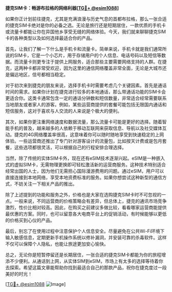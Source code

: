 **捷克SIM卡：畅游布拉格的网络利器[[TG💪+ @esim1088](https://t.me/s/esim1088)]**

如果你正计划前往捷克，尤其是充满浪漫与历史气息的首都布拉格，那么一张合适的捷克SIM卡绝对是你的必备之选。无论是旅行还是短期居住，一款优质的手机卡或流量卡都能让你在异国他乡享受无缝的网络体验。今天，我们就来聊聊捷克SIM卡的各种类型以及如何选择最适合你的产品。

首先，让我们了解一下什么是手机卡和流量卡。简单来说，手机卡就是我们通常所说的SIM卡，它是一个小芯片，用于存储用户的个人信息、电话号码以及短信等数据。而流量卡则更专注于提供上网服务，适合那些主要需要网络支持的人群。在捷克，这两种卡都非常受欢迎，因为这里的通信网络覆盖非常全面，无论是大城市还是偏远地区，信号都相当稳定。

对于初次来到捷克的朋友来说，选择手机卡时需要考虑几个关键因素。首先是通话时间的需求。如果你计划在捷克进行较多的本地通话，那么带通话功能的SIM卡会更适合你。这类卡通常包含一定的通话分钟数和短信数量，非常适合经常需要联系当地朋友或者家人的游客。例如，某些运营商提供的套餐可能包括无限国内通话和短信服务，这对于喜欢与人交流的人来说是个极大的便利。

其次，如果你更注重网络速度和数据流量，那么流量卡可能是更好的选择。随着智能手机的普及，越来越多的人依赖于移动互联网来获取信息、导航以及社交媒体互动。捷克的4G网络覆盖率很高，这意味着你可以随时随地享受到快速稳定的上网体验。一些运营商还推出了专门针对游客设计的流量包，比如按天计费或是包月套餐，这些选项都很灵活，可以根据自己的行程安排合理选择。

当然，除了传统的实体SIM卡外，现在还有eSIM技术逐渐兴起。eSIM是一种嵌入式的虚拟SIM卡，无需物理更换即可轻松激活新的运营商服务。这种技术特别适合经常出国的人士，因为他们无需担心国际漫游费用的问题。通过eSIM，用户可以直接连接到本地网络，享受本地资费标准的服务。如果你想尝试这种新型的通信方式，不妨关注一下相关产品的推出。

除了上述提到的功能和服务之外，价格也是大家在选购捷克SIM卡时不可忽视的一点。一般来说，不同运营商的价格策略会有差异，但总体上，捷克的通讯市场竞争激烈，性价比相对较高。因此，在购买之前建议多做比较，看看哪家运营商能提供最优惠的方案。同时，也可以留意各大电商平台上的促销活动，有时候能够以更低的价格买到心仪的产品。

最后，别忘了在使用过程中注意保护个人信息安全。尽量避免在公共Wi-Fi环境下输入敏感信息，定期更新手机操作系统以修补漏洞，并安装可靠的杀毒软件。这样不仅可以保障个人隐私，也能让旅途更加安心愉快。

总之，无论你是短暂停留还是长期居住，一张合适的捷克SIM卡都能为你的旅程增添不少便利。从通话到上网，从实体SIM到eSIM，市场上有太多的选择等待着你去探索。希望这篇文章能帮助你找到最适合自己的那款产品，祝你在捷克度过一段美好的时光！

[[TG💪+ @esim1088](https://t.me/s/esim1088) ![Image](https://i.postimg.cc/4NQfJmqS/Snipaste-2025-05-13-00-14-12.png)]